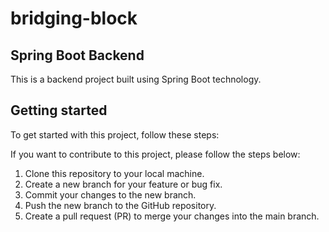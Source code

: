 # bridging-block
## Spring Boot Backend

This is a backend project built using Spring Boot technology.

## Getting started

To get started with this project, follow these steps:

If you want to contribute to this project, please follow the steps below:

1. Clone this repository to your local machine.
2. Create a new branch for your feature or bug fix. 
3. Commit your changes to the new branch. 
4. Push the new branch to the GitHub repository.
5. Create a pull request (PR) to merge your changes into the main branch.
